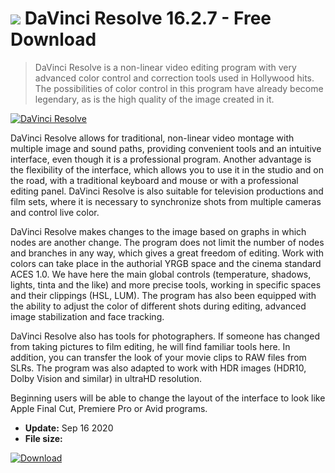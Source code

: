 # ![](https://cdn.softexe.net/static/icon/a/davinci-resolve-8538.png) DaVinci Resolve 16.2.7 - Free Download

> DaVinci Resolve is a non-linear video editing program with very advanced color control and correction tools used in Hollywood hits. The possibilities of color control in this program have already become legendary, as is the high quality of the image created in it.

[![DaVinci Resolve](https://gallery.dpcdn.pl/imgc/Tools/80247/g_-_420x350_1.5_-_x827ae43d-0a06-49f3-9c1d-6d6c34c2b95c.png)](https://softexe.net/win/multimedia/video/davinci-resolve:hech.html)

DaVinci Resolve allows for traditional, non-linear video montage with multiple image and sound paths, providing convenient tools and an intuitive interface, even though it is a professional program. Another advantage is the flexibility of the interface, which allows you to use it in the studio and on the road, with a traditional keyboard and mouse or with a professional editing panel. DaVinci Resolve is also suitable for television productions and film sets, where it is necessary to synchronize shots from multiple cameras and control live color.
 
 
 DaVinci Resolve makes changes to the image based on graphs in which nodes are another change. The program does not limit the number of nodes and branches in any way, which gives a great freedom of editing. Work with colors can take place in the authorial YRGB space and the cinema standard ACES 1.0. We have here the main global controls (temperature, shadows, lights, tinta and the like) and more precise tools, working in specific spaces and their clippings (HSL, LUM). The program has also been equipped with the ability to adjust the color of different shots during editing, advanced image stabilization and face tracking. 
 
 
 DaVinci Resolve also has tools for photographers. If someone has changed from taking pictures to film editing, he will find familiar tools here. In addition, you can transfer the look of your movie clips to RAW files from SLRs. The program was also adapted to work with HDR images (HDR10, Dolby Vision and similar) in ultraHD resolution. 
 
 
 Beginning users will be able to change the layout of the interface to look like Apple Final Cut, Premiere Pro or Avid programs.


- **Update:** Sep 16 2020
- **File size:** 

[![Download](https://cdn.softexe.net/static/img/download.png)](https://softexe.net/win/multimedia/video/davinci-resolve:hech.html)

